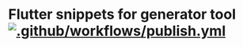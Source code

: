 # Flutter snippets for generator tool [![.github/workflows/publish.yml](https://github.com/tbm98/flutter-snippets-for-generator-tool-vscode/actions/workflows/publish.yml/badge.svg)](https://github.com/tbm98/flutter-snippets-for-generator-tool-vscode/actions/workflows/publish.yml)

